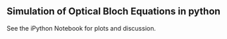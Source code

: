 ## Simulation of Optical Bloch Equations in python
See the iPython Notebook for plots and discussion.